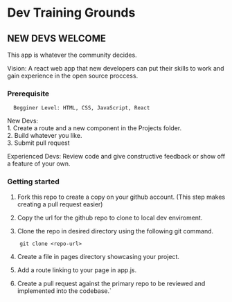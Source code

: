 # Dev Training Grounds

## NEW DEVS WELCOME

This app is whatever the community decides.

Vision: A react web app that new developers can put their skills to work and gain experience in the open source proccess.

### Prerequisite <br>

      Begginer Level: HTML, CSS, JavaScript, React

New Devs: <br> 1. Create a route and a new component in the Projects folder. <br> 2. Build whatever you like. <br> 3. Submit pull request <br>

Experienced Devs: Review code and give constructive feedback or show off a feature of your own.

### Getting started

1. Fork this repo to create a copy on your github account. (This step makes creating a pull request easier)

2. Copy the url for the github repo to clone to local dev enviroment.

3. Clone the repo in desired directory using the following git command.

```
    git clone <repo-url>
```

4. Create a file in pages directory showcasing your project.

5. Add a route linking to your page in app.js.

6. Create a pull request against the primary repo to be reviewed and implemented into the codebase.`
